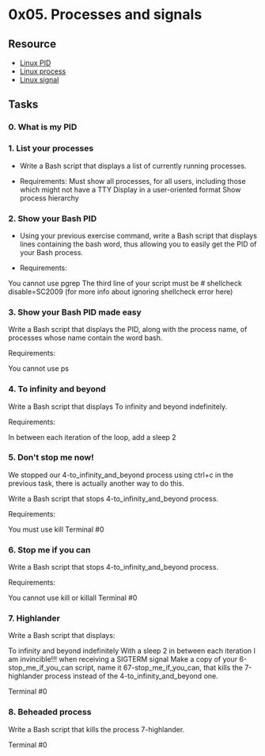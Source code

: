 # 0x05. Processes and signals 

## Resource
- [Linux PID](http://www.linfo.org/pid.html)
- [Linux process](https://www.thegeekstuff.com/2012/03/linux-processes-environment/)
- [Linux signal](https://www.thegeekstuff.com/2012/03/linux-signals-fundamentals/)

## Tasks

### 0. What is my PID
### 1. List your processes
* Write a Bash script that displays a list of currently running processes.

* Requirements:
Must show all processes, for all users, including those which might not have a TTY
Display in a user-oriented format
Show process hierarchy
### 2. Show your Bash PID
* Using your previous exercise command, write a Bash script that displays lines containing the bash word, thus allowing you to easily get the PID of your Bash process.

* Requirements:

You cannot use pgrep
The third line of your script must be # shellcheck disable=SC2009 (for more info about ignoring shellcheck error here)
### 3. Show your Bash PID made easy
Write a Bash script that displays the PID, along with the process name, of processes whose name contain the word bash.

Requirements:

You cannot use ps
### 4. To infinity and beyond
Write a Bash script that displays To infinity and beyond indefinitely.

Requirements:

In between each iteration of the loop, add a sleep 2
### 5. Don't stop me now!
We stopped our 4-to_infinity_and_beyond process using ctrl+c in the previous task, there is actually another way to do this.

Write a Bash script that stops 4-to_infinity_and_beyond process.

Requirements:

You must use kill
Terminal #0
### 6. Stop me if you can
Write a Bash script that stops 4-to_infinity_and_beyond process.

Requirements:

You cannot use kill or killall
Terminal #0
### 7. Highlander
Write a Bash script that displays:

To infinity and beyond indefinitely
With a sleep 2 in between each iteration
I am invincible!!! when receiving a SIGTERM signal
Make a copy of your 6-stop_me_if_you_can script, name it 67-stop_me_if_you_can, that kills the 7-highlander process instead of the 4-to_infinity_and_beyond one.

Terminal #0
### 8. Beheaded process
Write a Bash script that kills the process 7-highlander.

Terminal #0

